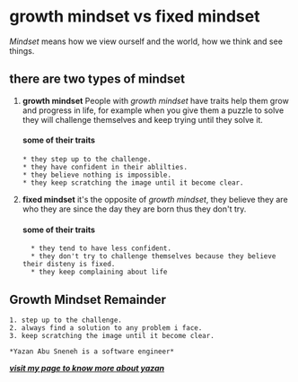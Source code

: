 # growth mindset vs fixed mindset
   *Mindset* means how we view ourself and the world, how we think and see things.
    
    
## there are two types of mindset
 1. **growth mindset**
      People with *growth mindset* have traits help them grow and progress in life, 
      for example when you give them a puzzle to solve they will challenge themselves and keep trying until they solve it.
      
      #### some of their traits
        * they step up to the challenge.
        * they have confident in their ablilties.
        * they believe nothing is impossible.
        * they keep scratching the image until it become clear.
          
 2. **fixed mindset**
      it's the opposite of *growth mindset*, they believe they are who they are since the day they are born thus they don't try.
      
      #### some of their traits
          * they tend to have less confident.
          * they don't try to challenge themselves because they believe their disteny is fixed.
          * they keep complaining about life
          

## Growth Mindset Remainder
    1. step up to the challenge.
    2. always find a solution to any problem i face.
    3. keep scratching the image until it become clear.
    
    *Yazan Abu Sneneh is a software engineer*
***[visit my page to know more about yazan](https://github.com/YazanSneneh)***
    
    
    
